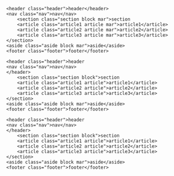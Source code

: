 <!DOCTYPE html>
<html lang="en">
<head>
    <meta charset="UTF-8">
    <meta name="viewport" content="width=device-width, initial-scale=1.0">
    <title>Document</title>
</head>
<style>

    .header {
        width: 300px;
        height: 50px;
        background: blue;
    }
    .nav {
        width: 50px;
        height: 150px;
        background:  red;
        float: left;
    }
    .section {
        width: 200px;
        height: 150px;
        background: green;    
    }
    .mar {
        margin-left: 0px;

    }
    .block {
        float: left;
    }
    .article {
        margin-left: 20px;
    }
    .article1 {
        width: 150px;
        height: 40px;
        background: greenyellow;
    }
    .article2 {
        width: 150px;
        height: 40px;
        background: pink;
    }
    .article3 {
        width: 150px;
        height: 40px;
        background: skyblue;
    }
    .aside {
        width: 50px;
        height: 150px;
        background:  yellow;
        margin-left: 0px;
    }
    .footer {
        width: 300px;
        height: 180px;
        background: purple;
    }

</style>

<body>

    <header class="header">header</header>
    <nav class="nav">nav</nav>
        <section class="section block mar">section
        <article class="article1 article mar">article1</article>
        <article class="article2 article mar">article2</article>
        <article class="article3 article mar">article3</article>
    </section>
    <aside class="aside block mar">aside</aside>
    <footer class="footer">footer</footer>
</body>
</html>



<!DOCTYPE html>
<html lang="en">
<head>
    <meta charset="UTF-8">
    <meta name="viewport" content="width=device-width, initial-scale=1.0">
    <title>Document</title>
</head>
<style>

    .header {
        width: 300px;
        height: 50px;
        background: blue;
    }
    .nav {
        width: 250px;
        height: 30px;
        background:  red;
        margin-left: 25px;
    }
    .section {
        width: 250px;
        height: 150px;
        background: green;
    }
    .mar {
        margin-left: 0px;

    }
    .block {
        /* display: inline-block; */
        float: left;
    }
    .article {
        margin-left: 50px;
    }
    .article1 {
        width: 150px;
        height: 40px;
        background: greenyellow;
    }
    .article2 {
        width: 150px;
        height: 40px;
        background: pink;
    }
    .article3 {
        width: 150px;
        height: 40px;
        background: skyblue;
    }
    .aside {
        width: 50px;
        height: 150px;
        background:  yellow;
        margin-left: 0px;
        
    }
    .footer {
        width: 300px;
        height: 180px;
        background: purple;    
    }


</style>

<body>

    <header class="header">header
    <nav class="nav">nav</nav>
    </header>
        <section class="section block">section
        <article class="article1 article">article1</article>
        <article class="article2 article">article2</article>
        <article class="article3 article">article3</article>
    </section>
    <aside class="aside block mar">aside</aside>
    <footer class="footer">footer</footer>
</body>
</html>



<!DOCTYPE html>
<html lang="en">
<head>
    <meta charset="UTF-8">
    <meta name="viewport" content="width=device-width, initial-scale=1.0">
    <title>Document</title>
</head>
<style>

    .header {
        width: 300px;
        height: 50px;
        background: blue;
        text-align: center;
    }
    .nav {
        width: 250px;
        height: 30px;
        background:  red;
        margin-left: 25px;
    }
    .section {
        width: 250px;
        height: 150px;
        background: green;
        text-align: center;
    }
    .mar {
        margin-left: 0px;

    }
    .block {
        /* display: inline-block; */
        float: left;
    }
    .article {
        margin-left: 50px;
    }
    .article1 {
        width: 150px;
        height: 40px;
        background: greenyellow;
    }
    .article2 {
        width: 150px;
        height: 40px;
        background: pink;
    }
    .article3 {
        width: 150px;
        height: 40px;
        background: skyblue;
    }
    .aside {
        width: 50px;
        height: 150px;
        background:  yellow;
        margin-left: 0px;
        
    }
    .footer {
        width: 300px;
        height: 180px;
        background: purple;
        text-align: center;        
    }


</style>

<body>

    <header class="header">header
    <nav class="nav">nav</nav>
    </header>
        <section class="section block">section
        <article class="article1 article">article1</article>
        <article class="article2 article">article2</article>
        <article class="article3 article">article3</article>
    </section>
    <aside class="aside block mar">aside</aside>
    <footer class="footer">footer</footer>
</body>
</html>
